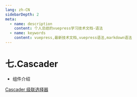 ```yaml
---
lang: zh-CN
sidebarDepth: 2
meta:
  - name: description
    content: 个人总结的vuepress学习技术文档-语法
  - name: keywords
    content: vuepress,最新技术文档,vuepress语法,markdown语法
---
```


# 七.Cascader

- 组件介绍

[Cascader 级联选择器](/doc/#/zh-CN/component/cascader)

